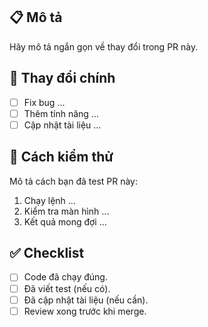 ## 📋 Mô tả
Hãy mô tả ngắn gọn về thay đổi trong PR này.

## 🔨 Thay đổi chính
- [ ] Fix bug ...
- [ ] Thêm tính năng ...
- [ ] Cập nhật tài liệu ...

## 🧪 Cách kiểm thử
Mô tả cách bạn đã test PR này:
1. Chạy lệnh ...
2. Kiểm tra màn hình ...
3. Kết quả mong đợi ...

## ✅ Checklist
- [ ] Code đã chạy đúng.
- [ ] Đã viết test (nếu có).
- [ ] Đã cập nhật tài liệu (nếu cần).
- [ ] Review xong trước khi merge.
